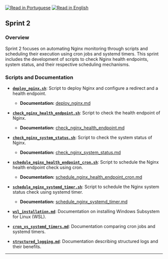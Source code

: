 [![Read in Portuguese](https://img.shields.io/badge/%F0%9F%87%A7%F0%9F%87%B7%20Portugu%C3%AAs-gray.svg)](README.pt-BR.md)
[![Read in English](https://img.shields.io/badge/%F0%9F%87%BA%F0%9F%87%B8%20English-F0FFFF.svg)](README.md)

## Sprint 2

### Overview

Sprint 2 focuses on automating Nginx monitoring through scripts and scheduling their execution using cron jobs and systemd timers. This sprint includes the development of scripts to check Nginx health endpoints, system status, and their respective scheduling mechanisms.

### Scripts and Documentation

- **[`deploy_nginx.sh`](../../scripts/sprint2/deploy_nginx.sh)**: Script to deploy Nginx and configure a redirect and a health endpoint.
    - **Documentation:** [deploy_nginx.md](deploy_nginx.md)

- **[`check_nginx_health_endpoint.sh`](../../scripts/sprint2/check_nginx_health_endpoint.sh)**: Script to check the health endpoint of Nginx.

    - **Documentation:** [check_nginx_health_endpoint.md](check_nginx_health_endpoint.md)

- **[`check_nginx_system_status.sh`](../../scripts/sprint2/check_nginx_system_status.sh)**: Script to check the system status of Nginx.

    - **Documentation:** [check_nginx_system_status.md](check_nginx_system_status.md)

- **[`schedule_nginx_health_endpoint_cron.sh`](../../scripts/sprint2/schedule_nginx_health_endpoint_cron.sh)**: Script to schedule the Nginx health endpoint check using cron.

    - **Documentation:** [schedule_nginx_health_endpoint_cron.md](schedule_nginx_health_endpoint_cron.md)

- **[`schedule_nginx_systemd_timer.sh`](../../scripts/sprint2/schedule_nginx_systemd_timer.sh)**: Script to schedule the Nginx system status check using systemd timer.

    - **Documentation:** [schedule_nginx_systemd_timer.md](schedule_nginx_systemd_timer.md)

- **[`wsl_installation.md`](../../docs/sprint2/wsl_installation.md)**: Documentation on installing Windows Subsystem for Linux (WSL).

- **[`cron_vs_systemd_timers.md`](../../docs/general/cron_vs_systemd_timers.md)**: Documentation comparing cron jobs and systemd timers.

- **[`structured_logging.md`](../../docs/general/structured_logging.md)**: Documentation describing structured logs and their benefits.


---
